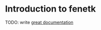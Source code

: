 # Introduction to fenetk

TODO: write [great documentation](http://jacobian.org/writing/great-documentation/what-to-write/)

